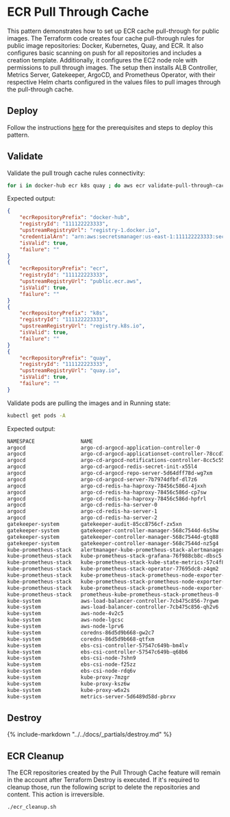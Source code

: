 # ECR Pull Through Cache

This pattern demonstrates how to set up ECR cache pull-through for public images. The Terraform code creates four cache pull-through rules for public image repositories: Docker, Kubernetes, Quay, and ECR. It also configures basic scanning on push for all repositories and includes a creation template. Additionally, it configures the EC2 node role with permissions to pull through images. The setup then installs ALB Controller, Metrics Server, Gatekeeper, ArgoCD, and Prometheus Operator, with their respective Helm charts configured in the values files to pull images through the pull-through cache.

## Deploy

Follow the instructions [here](https://aws-ia.github.io/terraform-aws-eks-blueprints/getting-started/#prerequisites) for the prerequisites and steps to deploy this pattern.

## Validate

Validate the pull trough cache rules connectivity:

```bash
for i in docker-hub ecr k8s quay ; do aws ecr validate-pull-through-cache-rule --ecr-repository-prefix $i --region us-east-1; done
```

Expected output:

```json
{
    "ecrRepositoryPrefix": "docker-hub",
    "registryId": "111122223333",
    "upstreamRegistryUrl": "registry-1.docker.io",
    "credentialArn": "arn:aws:secretsmanager:us-east-1:111122223333:secret:ecr-pullthroughcache/docker-111XXX",
    "isValid": true,
    "failure": ""
}
{
    "ecrRepositoryPrefix": "ecr",
    "registryId": "111122223333",
    "upstreamRegistryUrl": "public.ecr.aws",
    "isValid": true,
    "failure": ""
}
{
    "ecrRepositoryPrefix": "k8s",
    "registryId": "111122223333",
    "upstreamRegistryUrl": "registry.k8s.io",
    "isValid": true,
    "failure": ""
}
{
    "ecrRepositoryPrefix": "quay",
    "registryId": "111122223333",
    "upstreamRegistryUrl": "quay.io",
    "isValid": true,
    "failure": ""
}
```

Validate pods are pulling the images and in Running state:

```bash
kubectl get pods -A
```

Expected output:

```bash
NAMESPACE               NAME                                                        READY   STATUS      RESTARTS   AGE
argocd                  argo-cd-argocd-application-controller-0                     1/1     Running     0          2m26s
argocd                  argo-cd-argocd-applicationset-controller-78ccd75cfb-7zfs5   1/1     Running     0          2m28s
argocd                  argo-cd-argocd-notifications-controller-8cc5c5578-r7g8s     1/1     Running     0          2m27s
argocd                  argo-cd-argocd-redis-secret-init-x55l4                      0/1     Completed   0          2m43s
argocd                  argo-cd-argocd-repo-server-5d64dff78d-wg7xm                 1/1     Running     0          2m27s
argocd                  argo-cd-argocd-server-7b7974dfbf-dl7z6                      1/1     Running     0          2m27s
argocd                  argo-cd-redis-ha-haproxy-78456c586d-4jxxh                   1/1     Running     0          2m28s
argocd                  argo-cd-redis-ha-haproxy-78456c586d-cp7sw                   1/1     Running     0          2m28s
argocd                  argo-cd-redis-ha-haproxy-78456c586d-hpfrl                   1/1     Running     0          2m28s
argocd                  argo-cd-redis-ha-server-0                                   3/3     Running     0          2m26s
argocd                  argo-cd-redis-ha-server-1                                   3/3     Running     0          71s
argocd                  argo-cd-redis-ha-server-2                                   1/3     Running     0          11s
gatekeeper-system       gatekeeper-audit-85cc8756cf-zx5xn                           1/1     Running     0          53s
gatekeeper-system       gatekeeper-controller-manager-568c7544d-6s5hw               1/1     Running     0          53s
gatekeeper-system       gatekeeper-controller-manager-568c7544d-gtq88               1/1     Running     0          53s
gatekeeper-system       gatekeeper-controller-manager-568c7544d-nz5g4               1/1     Running     0          53s
kube-prometheus-stack   alertmanager-kube-prometheus-stack-alertmanager-0           2/2     Running     0          9m33s
kube-prometheus-stack   kube-prometheus-stack-grafana-76f988cb8c-dbsc5              3/3     Running     0          9m38s
kube-prometheus-stack   kube-prometheus-stack-kube-state-metrics-57c4f8df9c-td9tp   1/1     Running     0          9m38s
kube-prometheus-stack   kube-prometheus-stack-operator-77695dc8-z4qm2               1/1     Running     0          9m38s
kube-prometheus-stack   kube-prometheus-stack-prometheus-node-exporter-dp9nl        1/1     Running     0          9m38s
kube-prometheus-stack   kube-prometheus-stack-prometheus-node-exporter-gsp24        1/1     Running     0          9m38s
kube-prometheus-stack   kube-prometheus-stack-prometheus-node-exporter-vgl4r        1/1     Running     0          9m38s
kube-prometheus-stack   prometheus-kube-prometheus-stack-prometheus-0               2/2     Running     0          9m33s
kube-system             aws-load-balancer-controller-7cb475c856-7rgwm               1/1     Running     0          10m
kube-system             aws-load-balancer-controller-7cb475c856-qh2v6               1/1     Running     0          10m
kube-system             aws-node-4v2c5                                              2/2     Running     0          12m
kube-system             aws-node-lgcsc                                              2/2     Running     0          12m
kube-system             aws-node-lprv6                                              2/2     Running     0          12m
kube-system             coredns-86d5d9b668-gw2c7                                    1/1     Running     0          11m
kube-system             coredns-86d5d9b668-qtfxm                                    1/1     Running     0          11m
kube-system             ebs-csi-controller-57547c649b-bm4lv                         6/6     Running     0          11m
kube-system             ebs-csi-controller-57547c649b-q68b6                         6/6     Running     0          11m
kube-system             ebs-csi-node-7shn9                                          3/3     Running     0          11m
kube-system             ebs-csi-node-f25zz                                          3/3     Running     0          11m
kube-system             ebs-csi-node-rdq6v                                          3/3     Running     0          11m
kube-system             kube-proxy-7mzgr                                            1/1     Running     0          12m
kube-system             kube-proxy-ksz6w                                            1/1     Running     0          12m
kube-system             kube-proxy-w6x2s                                            1/1     Running     0          12m
kube-system             metrics-server-5d6489d58d-pbrxv                             1/1     Running     0          10m
```

## Destroy

{%
   include-markdown "../../docs/_partials/destroy.md"
%}

## ECR Cleanup

The ECR repositories created by the Pull Through Cache feature will remain in the account after Terraform Destroy is executed. If it's required to cleanup those, run the following script to delete the repositories and content. This action is irreversible.

```bash
./ecr_cleanup.sh
```
